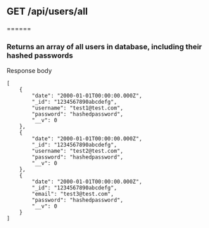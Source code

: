 
## GET /api/users/all
======
### Returns an array of all users in database, including their hashed passwords

Response body
```
[
    {
        "date": "2000-01-01T00:00:00.000Z",
        "_id": "1234567890abcdefg",
        "username": "test1@test.com",
        "password": "hashedpassword",
        "__v": 0
    },
    {
        "date": "2000-01-01T00:00:00.000Z",
        "_id": "1234567890abcdefg",
        "username": "test2@test.com",
        "password": "hashedpassword",
        "__v": 0
    },
    {
        "date": "2000-01-01T00:00:00.000Z",
        "_id": "1234567890abcdefg",
        "email": "test3@test.com",
        "password": "hashedpassword",
        "__v": 0
    }
]
```
